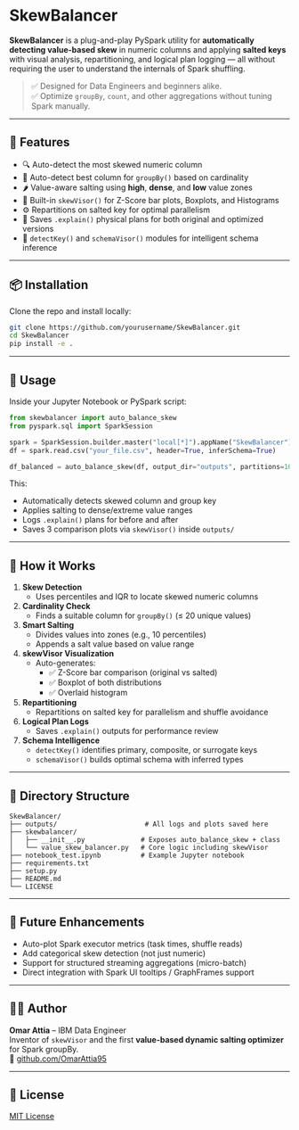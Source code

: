 # SkewBalancer

**SkewBalancer** is a plug-and-play PySpark utility for **automatically detecting value-based skew** in numeric columns and applying **salted keys** with visual analysis, repartitioning, and logical plan logging — all without requiring the user to understand the internals of Spark shuffling.

> ✅ Designed for Data Engineers and beginners alike.  
> ✅ Optimize `groupBy`, `count`, and other aggregations without tuning Spark manually.

---

## 🚀 Features

- 🔍 Auto-detect the most skewed numeric column
- 🧠 Auto-detect best column for `groupBy()` based on cardinality
- 🌶️ Value-aware salting using **high**, **dense**, and **low** value zones
- 🧪 Built-in `skewVisor()` for Z-Score bar plots, Boxplots, and Histograms
- ⚙️ Repartitions on salted key for optimal parallelism
- 🧾 Saves `.explain()` physical plans for both original and optimized versions
- 🧠 `detectKey()` and `schemaVisor()` modules for intelligent schema inference

---

## 📦 Installation

Clone the repo and install locally:

```bash
git clone https://github.com/yourusername/SkewBalancer.git
cd SkewBalancer
pip install -e .
```

---

## 🧪 Usage

Inside your Jupyter Notebook or PySpark script:

```python
from skewbalancer import auto_balance_skew
from pyspark.sql import SparkSession

spark = SparkSession.builder.master("local[*]").appName("SkewBalancer").getOrCreate()
df = spark.read.csv("your_file.csv", header=True, inferSchema=True)

df_balanced = auto_balance_skew(df, output_dir="outputs", partitions=10, verbose=True)
```

This:
- Automatically detects skewed column and group key
- Applies salting to dense/extreme value ranges
- Logs `.explain()` plans for before and after
- Saves 3 comparison plots via `skewVisor()` inside `outputs/`

---

## 🧠 How it Works

1. **Skew Detection**
   - Uses percentiles and IQR to locate skewed numeric columns
2. **Cardinality Check**
   - Finds a suitable column for `groupBy()` (≤ 20 unique values)
3. **Smart Salting**
   - Divides values into zones (e.g., 10 percentiles)
   - Appends a salt value based on value range
4. **skewVisor Visualization**
   - Auto-generates:
     - ✅ Z-Score bar comparison (original vs salted)
     - ✅ Boxplot of both distributions
     - ✅ Overlaid histogram
5. **Repartitioning**
   - Repartitions on salted key for parallelism and shuffle avoidance
6. **Logical Plan Logs**
   - Saves `.explain()` outputs for performance review
7. **Schema Intelligence**
   - `detectKey()` identifies primary, composite, or surrogate keys
   - `schemaVisor()` builds optimal schema with inferred types

---

## 📂 Directory Structure

```
SkewBalancer/
├── outputs/                      # All logs and plots saved here
├── skewbalancer/
│   ├── __init__.py              # Exposes auto_balance_skew + class
│   └── value_skew_balancer.py   # Core logic including skewVisor
├── notebook_test.ipynb          # Example Jupyter notebook
├── requirements.txt
├── setup.py
├── README.md
└── LICENSE
```

---

## 🔮 Future Enhancements

- Auto-plot Spark executor metrics (task times, shuffle reads)
- Add categorical skew detection (not just numeric)
- Support for structured streaming aggregations (micro-batch)
- Direct integration with Spark UI tooltips / GraphFrames support

---

## 👨‍💻 Author

**Omar Attia** – IBM Data Engineer  
Inventor of `skewVisor` and the first **value-based dynamic salting optimizer** for Spark groupBy.  
🔗 [github.com/OmarAttia95](https://github.com/OmarAttia95)

---

## 🪪 License

[MIT License](LICENSE)